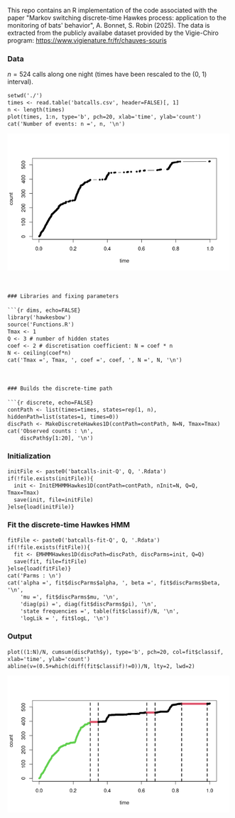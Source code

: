 This repo contains an R implementation of the code associated with the paper "Markov switching discrete-time Hawkes process: application to the monitoring of bats' behavior", A. Bonnet, S. Robin (2025). The data is extracted from the publicly availabe dataset provided by the Vigie-Chiro program: https://www.vigienature.fr/fr/chauves-souris




### Data

$n = 524$ calls along one night (times have been rescaled to the (0, 1) interval).


```{r data, echo=FALSE}
setwd('./')
times <- read.table('batcalls.csv', header=FALSE)[, 1]
n <- length(times)
plot(times, 1:n, type='b', pch=20, xlab='time', ylab='count')
cat('Number of events: n =', n, '\n')
```
<img src="./plot_trajectory.png" width="500">

```


### Libraries and fixing parameters

```{r dims, echo=FALSE}
library('hawkesbow') 
source('Functions.R')
Tmax <- 1
Q <- 3 # number of hidden states
coef <- 2 # discretisation coefficient: N = coef * n
N <- ceiling(coef*n)
cat('Tmax =', Tmax, ', coef =', coef, ', N =', N, '\n')



### Builds the discrete-time path

```{r discrete, echo=FALSE}
contPath <- list(times=times, states=rep(1, n), hiddenPath=list(states=1, times=0))
discPath <- MakeDiscreteHawkes1D(contPath=contPath, N=N, Tmax=Tmax)
cat('Observed counts : \n', 
    discPath$y[1:20], '\n')
```

### Initialization

```{r init, echo=FALSE}
initFile <- paste0('batcalls-init-Q', Q, '.Rdata')
if(!file.exists(initFile)){
  init <- InitEMHMMHawkes1D(contPath=contPath, nInit=N, Q=Q, Tmax=Tmax)
  save(init, file=initFile)
}else{load(initFile)}
```

### Fit the discrete-time Hawkes HMM

```{r fit, echo=FALSE}
fitFile <- paste0('batcalls-fit-Q', Q, '.Rdata')
if(!file.exists(fitFile)){
  fit <- EMHMMHawkes1D(discPath=discPath, discParms=init, Q=Q)
  save(fit, file=fitFile)
}else{load(fitFile)}
cat('Parms : \n')
cat('alpha =', fit$discParms$alpha, ', beta =', fit$discParms$beta, '\n', 
    'mu =', fit$discParms$mu, '\n', 
    'diag(pi) =', diag(fit$discParms$pi), '\n', 
    'state frequencies =', table(fit$classif)/N, '\n', 
    'logLik = ', fit$logL, '\n')
```

### Output

```{r plot, echo=FALSE}
plot((1:N)/N, cumsum(discPath$y), type='b', pch=20, col=fit$classif, xlab='time', ylab='count')
abline(v=(0.5+which(diff(fit$classif)!=0))/N, lty=2, lwd=2)
```
<img src="./segmented_trajectory.png" width="500">

